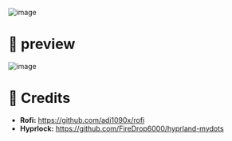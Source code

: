 ![image](https://github.com/user-attachments/assets/8043995b-407a-4372-8594-2cf23bfe19be)

# 🍚 preview

![image](https://github.com/user-attachments/assets/8dfe3e44-f24c-4b4e-9c13-7101e679e508)

# 📝 Credits

- <b>Rofi:</b> https://github.com/adi1090x/rofi
- <b>Hyprlock:</b> https://github.com/FireDrop6000/hyprland-mydots
